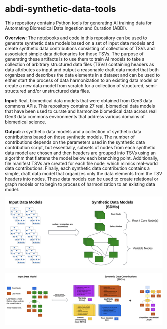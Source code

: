 # abdi-synthetic-data-tools
This repository contains Python tools for generating AI training data for Automating Biomedical Data Ingestion and Curation (ABDI).

**Overview**: The notebooks and code in this repository can be used to generate synthetic data models based on a set of input data models and create synthetic data contributions consisting of collections of TSVs and associated simple data dictionaries for those TSVs. The purpose of generating these artifacts is to use them to train AI models to take a collection of arbitrary structured data files (TSVs) containing headers as data attributes as input and output a reasonable draft data model that both organizes and describes the data elements in a dataset and can be used to either start the process of data harmonization to an existing data model or create a new data model from scratch for a collection of structured, semi-structured and/or unstructured data files.

**Input**: Real, biomedical data models that were obtained from Gen3 data commons APIs. This repository contains 27 real, biomedical data models that have been used to curate and harmonize biomedical data across real Gen3 data commons environments that address various domains of biomedical science.

**Output**: *n* synthetic data models and a collection of synthetic data contributions based on those synthetic models. The number of contributions depends on the parameters used in the synthetic data contribution script, but essentially, subsets of nodes from each synthetic data model are chosen and then headers are grouped into TSVs using an algorithm that flattens the model below each branching point. Additionally, file manifest TSVs are created for each file node, which mimics real-world data contributions. Finally, each synthetic data contribution contains a simple, draft data model that organizes only the data elements from the TSV headers into nodes. These data models can be used to create relational or graph models or to begin to process of harmonization to an existing data model.

![Synthetic Data Model Generation](docs/sdm_figure.png)

![Synthetic Data Contribution Generation](docs/sdc_figure.png)
